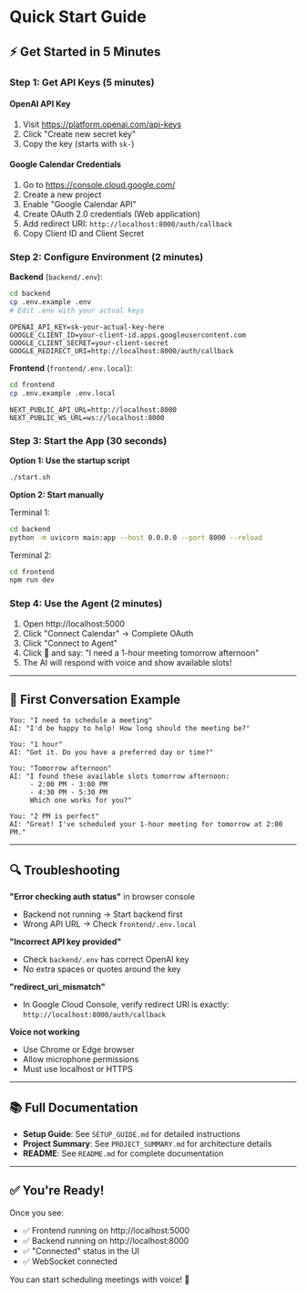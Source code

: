 # Quick Start Guide

## ⚡ Get Started in 5 Minutes

### Step 1: Get API Keys (5 minutes)

#### OpenAI API Key
1. Visit https://platform.openai.com/api-keys
2. Click "Create new secret key"
3. Copy the key (starts with `sk-`)

#### Google Calendar Credentials
1. Go to https://console.cloud.google.com/
2. Create a new project
3. Enable "Google Calendar API"
4. Create OAuth 2.0 credentials (Web application)
5. Add redirect URI: `http://localhost:8000/auth/callback`
6. Copy Client ID and Client Secret

### Step 2: Configure Environment (2 minutes)

**Backend** (`backend/.env`):
```bash
cd backend
cp .env.example .env
# Edit .env with your actual keys
```

```env
OPENAI_API_KEY=sk-your-actual-key-here
GOOGLE_CLIENT_ID=your-client-id.apps.googleusercontent.com
GOOGLE_CLIENT_SECRET=your-client-secret
GOOGLE_REDIRECT_URI=http://localhost:8000/auth/callback
```

**Frontend** (`frontend/.env.local`):
```bash
cd frontend
cp .env.example .env.local
```

```env
NEXT_PUBLIC_API_URL=http://localhost:8000
NEXT_PUBLIC_WS_URL=ws://localhost:8000
```

### Step 3: Start the App (30 seconds)

**Option 1: Use the startup script**
```bash
./start.sh
```

**Option 2: Start manually**

Terminal 1:
```bash
cd backend
python -m uvicorn main:app --host 0.0.0.0 --port 8000 --reload
```

Terminal 2:
```bash
cd frontend
npm run dev
```

### Step 4: Use the Agent (2 minutes)

1. Open http://localhost:5000
2. Click "Connect Calendar" → Complete OAuth
3. Click "Connect to Agent"
4. Click 🎤 and say: "I need a 1-hour meeting tomorrow afternoon"
5. The AI will respond with voice and show available slots!

---

## 🎯 First Conversation Example

```
You: "I need to schedule a meeting"
AI: "I'd be happy to help! How long should the meeting be?"

You: "1 hour"
AI: "Got it. Do you have a preferred day or time?"

You: "Tomorrow afternoon"
AI: "I found these available slots tomorrow afternoon:
     - 2:00 PM - 3:00 PM
     - 4:30 PM - 5:30 PM
     Which one works for you?"

You: "2 PM is perfect"
AI: "Great! I've scheduled your 1-hour meeting for tomorrow at 2:00 PM."
```

---

## 🔍 Troubleshooting

**"Error checking auth status"** in browser console
- Backend not running → Start backend first
- Wrong API URL → Check `frontend/.env.local`

**"Incorrect API key provided"**
- Check `backend/.env` has correct OpenAI key
- No extra spaces or quotes around the key

**"redirect_uri_mismatch"**
- In Google Cloud Console, verify redirect URI is exactly: `http://localhost:8000/auth/callback`

**Voice not working**
- Use Chrome or Edge browser
- Allow microphone permissions
- Must use localhost or HTTPS

---

## 📚 Full Documentation

- **Setup Guide**: See `SETUP_GUIDE.md` for detailed instructions
- **Project Summary**: See `PROJECT_SUMMARY.md` for architecture details
- **README**: See `README.md` for complete documentation

---

## ✅ You're Ready!

Once you see:
- ✅ Frontend running on http://localhost:5000
- ✅ Backend running on http://localhost:8000
- ✅ "Connected" status in the UI
- ✅ WebSocket connected

You can start scheduling meetings with voice! 🎉

